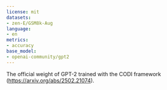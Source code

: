 ```yaml
---
license: mit
datasets:
- zen-E/GSM8k-Aug
language:
- en
metrics:
- accuracy
base_model:
- openai-community/gpt2
---
```



The official weight of GPT-2 trained with the CODI framework (https://arxiv.org/abs/2502.21074).